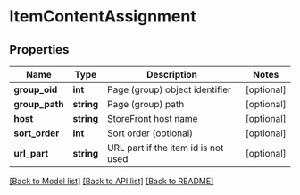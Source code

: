 # ItemContentAssignment

## Properties
Name | Type | Description | Notes
------------ | ------------- | ------------- | -------------
**group_oid** | **int** | Page (group) object identifier | [optional] 
**group_path** | **string** | Page (group) path | [optional] 
**host** | **string** | StoreFront host name | [optional] 
**sort_order** | **int** | Sort order (optional) | [optional] 
**url_part** | **string** | URL part if the item id is not used | [optional] 

[[Back to Model list]](../README.md#documentation-for-models) [[Back to API list]](../README.md#documentation-for-api-endpoints) [[Back to README]](../README.md)


